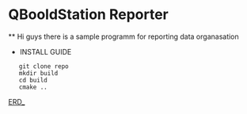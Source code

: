 # QBooldStation Reporter 
** Hi guys there is a sample programm for reporting data organasation
* INSTALL GUIDE
```
   git clone repo
   mkdir build
   cd build
   cmake ..
```
[ERD_](https://dbdiagram.io/d/658c3b0b89dea627999ff7b6)

